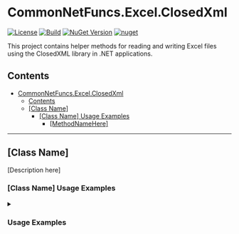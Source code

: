 # CommonNetFuncs.Excel.ClosedXml

[![License](https://img.shields.io/github/license/NickScarpitti/common-net-funcs.svg)](http://opensource.org/licenses/MIT)
[![Build](https://github.com/NickScarpitti/common-net-funcs/actions/workflows/dotnet.yml/badge.svg)](https://github.com/NickScarpitti/common-net-funcs/actions/workflows/dotnet.yml)
[![NuGet Version](https://img.shields.io/nuget/v/CommonNetFuncs.Excel.ClosedXml)](https://www.nuget.org/packages/CommonNetFuncs.Excel.ClosedXml/)
[![nuget](https://img.shields.io/nuget/dt/CommonNetFuncs.Excel.ClosedXml)](https://www.nuget.org/packages/CommonNetFuncs.Excel.ClosedXml/)

This project contains helper methods for reading and writing Excel files using the ClosedXML library in .NET applications.

## Contents

- [CommonNetFuncs.Excel.ClosedXml](#commonnetfuncsexcelclosedxml)
  - [Contents](#contents)
  - [\[Class Name\]](#class-name)
    - [\[Class Name\] Usage Examples](#class-name-usage-examples)
      - [\[MethodNameHere\]](#methodnamehere)

---

## [Class Name]

[Description here]

### [Class Name] Usage Examples

<details>
<summary><h3>Usage Examples</h3></summary>

#### [MethodNameHere]

[Method Description here]

```cs
//Code here
```

</details>
